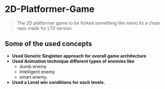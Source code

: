 # 2D-Platformer-Game
> The 2D platformer game to be forked something like mario its a clean repo made for LTS version

## Some of the used concepts
* **Used Generic Singleton approach for overall game architecture**
* **Used Animation technique different types of enemies like** 
  * dumb enemy
  * Intelligent enemy
  * smart enemy.
* **Used a Level win conditions for each levels.**
